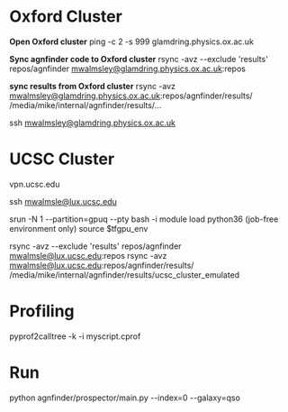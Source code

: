 
# Oxford Cluster

**Open Oxford cluster**
ping -c 2 -s 999 glamdring.physics.ox.ac.uk

**Sync agnfinder code to Oxford cluster**
rsync -avz --exclude 'results' repos/agnfinder mwalmsley@glamdring.physics.ox.ac.uk:repos

**sync results from Oxford cluster**
rsync -avz mwalmsley@glamdring.physics.ox.ac.uk:repos/agnfinder/results/ /media/mike/internal/agnfinder/results/...

ssh mwalmsley@glamdring.physics.ox.ac.uk

# UCSC Cluster

vpn.ucsc.edu

ssh mwalmsle@lux.ucsc.edu

srun -N 1 --partition=gpuq  --pty bash -i
module load python36 (job-free environment only)
source $tfgpu_env

rsync -avz --exclude 'results' repos/agnfinder mwalmsle@lux.ucsc.edu:repos
rsync -avz mwalmsle@lux.ucsc.edu:repos/agnfinder/results/ /media/mike/internal/agnfinder/results/ucsc_cluster_emulated

# Profiling

pyprof2calltree -k -i myscript.cprof

# Run

python agnfinder/prospector/main.py --index=0 --galaxy=qso
